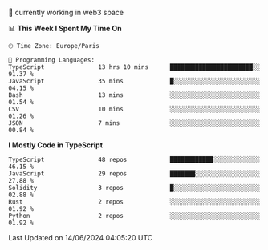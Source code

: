 🔭 currently working in web3 space

<!--START_SECTION:waka-->
📊 **This Week I Spent My Time On** 

```text
🕑︎ Time Zone: Europe/Paris

💬 Programming Languages: 
TypeScript               13 hrs 10 mins      ███████████████████████░░   91.37 % 
JavaScript               35 mins             █░░░░░░░░░░░░░░░░░░░░░░░░   04.15 % 
Bash                     13 mins             ░░░░░░░░░░░░░░░░░░░░░░░░░   01.54 % 
CSV                      10 mins             ░░░░░░░░░░░░░░░░░░░░░░░░░   01.26 % 
JSON                     7 mins              ░░░░░░░░░░░░░░░░░░░░░░░░░   00.84 % 
```

**I Mostly Code in TypeScript** 

```text
TypeScript               48 repos            ████████████░░░░░░░░░░░░░   46.15 % 
JavaScript               29 repos            ███████░░░░░░░░░░░░░░░░░░   27.88 % 
Solidity                 3 repos             █░░░░░░░░░░░░░░░░░░░░░░░░   02.88 % 
Rust                     2 repos             ░░░░░░░░░░░░░░░░░░░░░░░░░   01.92 % 
Python                   2 repos             ░░░░░░░░░░░░░░░░░░░░░░░░░   01.92 % 
```




 Last Updated on 14/06/2024 04:05:20 UTC
<!--END_SECTION:waka-->
